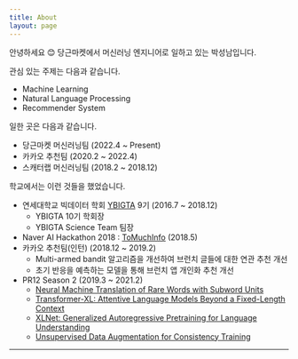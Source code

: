 ```yaml
---
title: About
layout: page
---
```

안녕하세요 😊 당근마켓에서 머신러닝 엔지니어로 일하고 있는 박성남입니다.

관심 있는 주제는 다음과 같습니다.
- Machine Learning
- Natural Language Processing
- Recommender System

일한 곳은 다음과 같습니다.
* 당근마켓 머신러닝팀 (2022.4 ~ Present)
* 카카오 추천팀 (2020.2 ~ 2022.4)
* 스캐터랩 머신러닝팀 (2018.2 ~ 2018.12)

학교에서는 이런 것들을 했었습니다.
* 연세대학교 빅데이터 학회 [YBIGTA](https://www.facebook.com/yonseibigdata/) 9기 (2016.7 ~ 2018.12)
	- YBIGTA 10기 학회장
	- YBIGTA Science Team 팀장
* Naver AI Hackathon 2018 : [ToMuchInfo](https://github.com/dreamgonfly/ToMuchInfo) (2018.5)
* 카카오 추천팀(인턴) (2018.12 ~ 2019.2)
	- Multi-armed bandit 알고리즘을 개선하여 브런치 글들에 대한 연관 추천 개선
	- 초기 반응을 예측하는 모델을 통해 브런치 앱 개인화 추천 개선
* PR12 Season 2 (2019.3 ~ 2021.2)
	- [Neural Machine Translation of Rare Words with Subword Units](https://youtu.be/bv9HUf-tGWo)
	- [Transformer-XL: Attentive Language Models Beyond a Fixed-Length Context](https://youtu.be/lSTljZy8ag4)
	- [XLNet: Generalized Autoregressive Pretraining for Language Understanding](https://youtu.be/koj9BKiu1rU)
	- [Unsupervised Data Augmentation for Consistency Training](https://youtu.be/YiKn93Ud4dA)



---